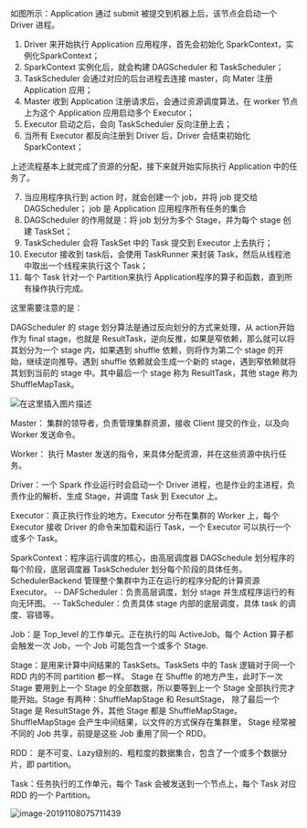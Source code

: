 如图所示：Application 通过 submit 被提交到机器上后，该节点会启动一个 Driver 进程。

1. Driver 来开始执行 Application 应用程序，首先会初始化 SparkContext，实例化SparkContext；
2. SparkContext 实例化后，就会构建 DAGScheduler 和 TaskScheduler；
3. TaskScheduler 会通过对应的后台进程去连接 master，向 Mater 注册 Application 应用；
4. Master 收到 Application 注册请求后，会通过资源调度算法，在 worker 节点上为这个 Application 应用启动多个 Executor；
5. Executor 启动之后，会向 TaskScheduler 反向注册上去；
6. 当所有 Executor 都反向注册到 Driver 后，Driver 会结束初始化 SparkContext；

上述流程基本上就完成了资源的分配，接下来就开始实际执行 Application 中的任务了。

7. 当应用程序执行到 action 时，就会创建一个 job，并将 job 提交给 DAGScheduler；
	job 是 Application 应用程序所有任务的集合
8.  DAGScheduler 的作用就是：将 job 划分为多个 Stage，并为每个 stage 创建 TaskSet；
9. TaskScheduler 会将 TaskSet 中的 Task 提交到 Executor 上去执行；
10. Executor 接收到 task后，会使用 TaskRunner 来封装 Task，然后从线程池中取出一个线程来执行这个 Task；
11. 每个 Task 针对一个 Partition来执行 Application程序的算子和函数，直到所有操作执行完成。

这里需要注意的是：

DAGScheduler 的 stage 划分算法是通过反向划分的方式来处理，从 action开始作为 final stage，也就是 ResultTask，逆向反推，如果是窄依赖，那么就可以将其划分为一个 stage 内，如果遇到 shuffle 依赖，则将作为第二个 stage 的开始，继续逆向推导。遇到 shuffle 依赖就会生成一个新的 stage，遇到窄依赖就将其划到当前的 stage 中。其中最后一个 stage 称为 ResultTask，其他 stage 称为 ShuffleMapTask。

![在这里插入图片描述](pictures/Spark内核架构.png)


Master： 集群的领导者，负责管理集群资源，接收 Client 提交的作业，以及向 Worker 发送命令。

Worker： 执行 Master 发送的指令，来具体分配资源，并在这些资源中执行任务。

Driver：一个 Spark 作业运行时会启动一个 Driver 进程，也是作业的主进程，负责作业的解析、生成 Stage，并调度 Task 到 Executor 上。

Executor：真正执行作业的地方。Executor 分布在集群的 Worker 上，每个 Executor 接收 Driver 的命令来加载和运行 Task，一个 Executor 可以执行一个或多个 Task。

SparkContext：程序运行调度的核心，由高层调度器 DAGSchedule 划分程序的每个阶段，底层调度器 TaskScheduler 划分每个阶段的具体任务。 SchedulerBackend 管理整个集群中为正在运行的程序分配的计算资源 Executor。
	-- DAFScheduler：负责高层调度，划分 stage 并生成程序运行的有向无环图。
	-- TakScheduler：负责具体 stage 内部的底层调度，具体 task 的调度、容错等。

Job：是 Top_level 的工作单元。正在执行的叫 ActiveJob。每个 Action 算子都会触发一次 Job，一个 Job 可能包含一个或多个 Stage.

Stage：是用来计算中间结果的 TaskSets。TaskSets 中的 Task 逻辑对于同一个 RDD 内的不同 partition 都一样。 Stage 在 Shuffle 的地方产生，此时下一次 Stage 要用到上一个 Stage 的全部数据，所以要等到上一个 Stage 全部执行完才能开始。Stage 有两种：ShuffleMapStage 和 ResultStage， 除了最后一个 Stage 是 ResultStage 外，其他 Stage 都是 ShuffleMapStage。 ShuffleMapStage 会产生中间结果，以文件的方式保存在集群里， Stage 经常被不同的 Job 共享，前提是这些 Job 重用了同一个 RDD。

RDD： 是不可变、Lazy级别的、粗粒度的数据集合，包含了一个或多个数据分片，即 partition。

Task：任务执行的工作单元，每个 Task 会被发送到一个节点上，每个 Task 对应 RDD 的一个 Partition。

![image-20191108075711439](pictures/系统调度流程.png)